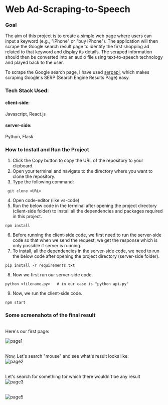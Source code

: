 # Web Ad-Scraping-to-Speech
### Goal 
The aim of this project is to create a simple web page where users can input a keyword (e.g., "iPhone" or "buy iPhone"). The application will then scrape the Google search result page to identify the first shopping ad related to that keyword and display its details. The scraped information should then be converted into an audio file using text-to-speech technology and played back to the user.

To scrape the Google search page, I have used <a href="https://serpapi.com/">serpapi</a>, which makes scraping Google's SERP (Search Engine Results Page) easy.

### Tech Stack Used:
#### client-side: 
Javascript, React.js
#### server-side:
Python, Flask

###  How to Install and Run the Project
1. Click the Copy button to copy the URL of the repository to your clipboard.
2. Open your terminal and navigate to the directory where you want to clone the repository.
3. Type the following command:
```
 git clone <URL>
```
4. Open code-editor (like vs-code)
5. Run the below code in the terminal after opening the project directory (client-side folder) to install all the dependencies and packages required in this project.
```
npm install
```
6. Before running the client-side code, we first need to run the server-side code so that when we send the request, we get the response which is only possible if server is running.
7. To install, all the dependencies in the server-side code, we need to run the below code after opening the project directory (server-side folder).
```
pip install -r requirements.txt
```
8. Now we first run our server-side code.
```
python <filename.py>   # in our case is "python api.py"
```
9. Now, we run the client-side code.
```
npm start
```

### Some screenshots of the final result
<br>
Here's our first page: 
<br>

![page1](https://github.com/Aam1rcreates/crispy-potato/assets/68699410/84216059-767f-4bd2-bc13-8b39b31e2004)
<br>
<br>

Now, Let's search "mouse" and see what's result looks like:
<br>
![page2](https://github.com/Aam1rcreates/crispy-potato/assets/68699410/5d44a6a2-34c7-45f9-a2f9-62c923cc53e2)
<br>
<br>

Let's search for something for which there wouldn't be any result
<br>
![page3](https://github.com/Aam1rcreates/crispy-potato/assets/68699410/8be7d214-9b43-49da-9be3-be1e4e4d6264)
<br>
<br>


![page5](https://github.com/Aam1rcreates/crispy-potato/assets/68699410/e120ee17-8efb-451f-944d-f5ec55c5d750)










